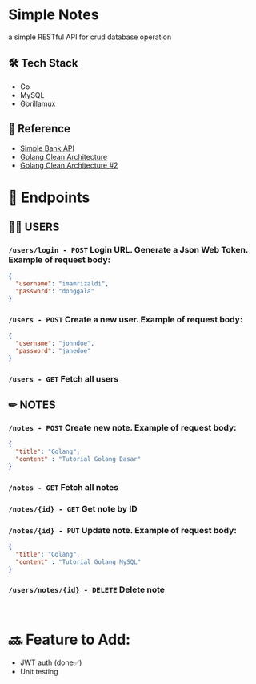 <h1>Simple Notes</h1>
<p>a simple RESTful API for crud database operation</p>

## 🛠 Tech Stack 

- Go
- MySQL
- Gorillamux

## 📄 Reference

- [Simple Bank API](https://github.com/matheusmosca/simple-bank)
- [Golang Clean Architecture](https://github.com/khannedy/golang-clean-architecture)
- [Golang Clean Architecture #2](https://github.com/bxcodec/go-clean-arch)

# 📌 Endpoints

## 🧍‍♂️ USERS

### `/users/login - POST` Login URL. Generate a Json Web Token. Example of request body:
```json
{
  "username": "imamrizaldi",
  "password": "donggala"
}
```
### `/users - POST` Create a new user. Example of request body:
```json
{
  "username": "johndoe",
  "password": "janedoe"
}
```
### `/users - GET` Fetch all users

## ✏ NOTES

### `/notes - POST` Create new note. Example of request body:
```json
{
  "title": "Golang",
  "content" : "Tutorial Golang Dasar"
}
```
### `/notes - GET` Fetch all notes
### `/notes/{id} - GET` Get note by ID
### `/notes/{id} - PUT` Update note. Example of request body:
```json
{
  "title": "Golang",
  "content" : "Tutorial Golang MySQL"
}
```
### `/users/notes/{id} - DELETE` Delete note
<br>

# 🔜 Feature to Add:
- JWT auth (done✅)
- Unit testing